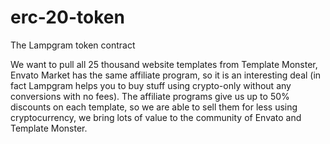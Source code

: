 # erc-20-token
The Lampgram token contract

We want to pull all 25 thousand website templates from Template Monster, Envato Market has the same affiliate program, so it is an interesting deal (in fact Lampgram helps you to buy stuff using crypto-only without any conversions with no fees). The affiliate programs give us up to 50% discounts on each template, so we are able to sell them for less using cryptocurrency, we bring lots of value to the community of Envato and Template Monster.
